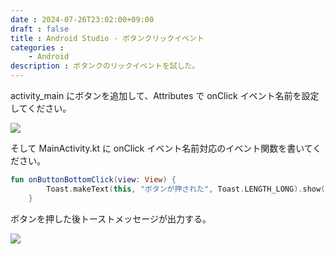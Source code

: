 ```yaml
---
date : 2024-07-26T23:02:00+09:00
draft : false
title : Android Studio - ボタンクリックイベント
categories :
    - Android
description : ボタンクのリックイベントを試した。
---
```


activity_main にボタンを追加して、Attributes で onClick イベント名前を設定してください。

![](https://image.icysamon.jp/blog/2024/07/android-studio-onclick.webp)

そして MainActivity.kt に onClick イベント名前対応のイベント関数を書いてください。

```kotlin
fun onButtonBottomClick(view: View) {
        Toast.makeText(this, "ボタンが押された", Toast.LENGTH_LONG).show()
    }
```

ボタンを押した後トーストメッセージが出力する。

![](https://image.icysamon.jp/blog/2024/07/android-studio-onclick-event.webp)